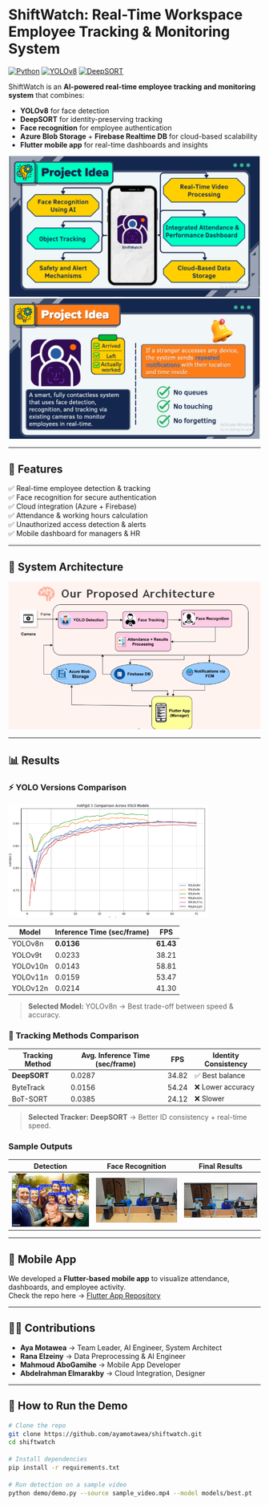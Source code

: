 
# ShiftWatch: Real-Time Workspace Employee Tracking & Monitoring System

[![Python](https://img.shields.io/badge/Python-3.10-blue)]()
[![YOLOv8](https://img.shields.io/badge/Model-YOLOv8-orange)]()
[![DeepSORT](https://img.shields.io/badge/Tracking-DeepSORT-green)]()

ShiftWatch is an **AI-powered real-time employee tracking and monitoring system** that combines:
- **YOLOv8** for face detection  
- **DeepSORT** for identity-preserving tracking  
- **Face recognition** for employee authentication  
- **Azure Blob Storage** + **Firebase Realtime DB** for cloud-based scalability  
- **Flutter mobile app** for real-time dashboards and insights  

<p align="center">
  <img src="docs/project_idea.PNG" width="500"/>
  <img src="docs/project_idea_comp.PNG" width="500"/>
</p>

---

## **📌 Features**
✅ Real-time employee detection & tracking  
✅ Face recognition for secure authentication  
✅ Cloud integration (Azure + Firebase)  
✅ Attendance & working hours calculation  
✅ Unauthorized access detection & alerts  
✅ Mobile dashboard for managers & HR  

---

## **🧩 System Architecture**
![Our Proposed Architecture](docs/Our_Proposed_Architecture.PNG)

---

## **📊 Results** 

### **⚡ YOLO Versions Comparison**

<img src="docs/yolo_comparison_graph.PNG" width="400"/>


| Model      | Inference Time (sec/frame) | FPS   |
|-----------|-----------------------------|-------|
| YOLOv8n   | **0.0136**                 | **61.43** |
| YOLOv9t   | 0.0233                      | 38.21 |
| YOLOv10n  | 0.0143                      | 58.81 |
| YOLOv11n  | 0.0159                      | 53.47 |
| YOLOv12n  | 0.0214                      | 41.30 |

> **Selected Model:** YOLOv8n → Best trade-off between speed & accuracy.


### **🎯 Tracking Methods Comparison**

| Tracking Method | Avg. Inference Time (sec/frame) | FPS   | Identity Consistency |
|---------------|---------------------------------|-------|----------------------|
| **DeepSORT** | 0.0287                          | 34.82 | ✅ Best balance |
| ByteTrack     | 0.0156                          | 54.24 | ❌ Lower accuracy |
| BoT-SORT      | 0.0385                          | 24.12 | ❌ Slower |

> **Selected Tracker:** **DeepSORT** → Better ID consistency + real-time speed.



### **Sample Outputs**
| Detection | Face Recognition | Final Results |
|-----------|------------------|---------------|
| <img src="results/face_detection_yolov8/3.PNG" width="250"/> | <img src="results/face_recognition_results.PNG" width="250"/> | <img src="results/final_system.PNG" width="250"/> |


---

## **📱 Mobile App**
We developed a **Flutter-based mobile app** to visualize attendance, dashboards, and employee activity.  
Check the repo here → [Flutter App Repository](https://lnkd.in/dCmPassz)

---


## **👩‍💻 Contributions**
- **Aya Motawea** → Team Leader, AI Engineer, System Architect
- **Rana Elzeiny** → Data Preprocessing & AI Engineer
- **Mahmoud AboGamihe** → Mobile App Developer
- **Abdelrahman Elmarakby** → Cloud Integration, Designer

---

## **🚀 How to Run the Demo**
```bash
# Clone the repo
git clone https://github.com/ayamotawea/shiftwatch.git
cd shiftwatch

# Install dependencies
pip install -r requirements.txt

# Run detection on a sample video
python demo/demo.py --source sample_video.mp4 --model models/best.pt
